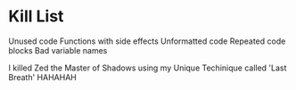 Kill List
=========
Unused code
Functions with side effects
Unformatted code
Repeated code blocks
Bad variable names

I killed Zed the Master of Shadows using my Unique Techinique called 'Last Breath' HAHAHAH

